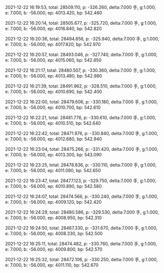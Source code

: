 2021-12-22 16:19:53, total: 28509.110, p: -326.260, delta:7.000 手, g:1.000, e: 7.000, b: -56.000, ep: 4013.420, bp: 542.460

2021-12-22 16:20:14, total: 28505.677, p: -325.720, delta:7.000 手, g:1.000, e: 7.000, b: -56.000, ep: 4016.840, bp: 542.820

2021-12-22 16:20:36, total: 28494.656, p: -325.940, delta:7.000 手, g:1.000, e: 7.000, b: -56.000, ep: 4017.820, bp: 542.970

2021-12-22 16:20:57, total: 28493.046, p: -327.740, delta:7.000 手, g:1.000, e: 7.000, b: -56.000, ep: 4015.060, bp: 542.850

2021-12-22 16:21:17, total: 28480.507, p: -330.360, delta:7.000 手, g:1.000, e: 7.000, b: -56.000, ep: 4013.480, bp: 542.980

2021-12-22 16:21:39, total: 28491.962, p: -328.510, delta:7.000 手, g:1.000, e: 7.000, b: -56.000, ep: 4010.690, bp: 542.400

2021-12-22 16:22:00, total: 28479.606, p: -330.180, delta:7.000 手, g:1.000, e: 7.000, b: -56.000, ep: 4010.700, bp: 542.610

2021-12-22 16:22:21, total: 28481.776, p: -330.610, delta:7.000 手, g:1.000, e: 7.000, b: -56.000, ep: 4010.510, bp: 542.640

2021-12-22 16:22:42, total: 28471.976, p: -330.840, delta:7.000 手, g:1.000, e: 7.000, b: -56.000, ep: 4012.680, bp: 542.940

2021-12-22 16:23:04, total: 28475.266, p: -331.420, delta:7.000 手, g:1.000, e: 7.000, b: -56.000, ep: 4013.300, bp: 543.090

2021-12-22 16:23:25, total: 28478.836, p: -330.110, delta:7.000 手, g:1.000, e: 7.000, b: -56.000, ep: 4011.090, bp: 542.650

2021-12-22 16:23:47, total: 28477.123, p: -329.750, delta:7.000 手, g:1.000, e: 7.000, b: -56.000, ep: 4010.890, bp: 542.580

2021-12-22 16:24:07, total: 28474.566, p: -330.240, delta:7.000 手, g:1.000, e: 7.000, b: -56.000, ep: 4009.120, bp: 542.420

2021-12-22 16:24:29, total: 28480.586, p: -329.530, delta:7.000 手, g:1.000, e: 7.000, b: -56.000, ep: 4008.950, bp: 542.310

2021-12-22 16:24:50, total: 28467.330, p: -331.670, delta:7.000 手, g:1.000, e: 7.000, b: -56.000, ep: 4008.330, bp: 542.500

2021-12-22 16:25:11, total: 28474.482, p: -330.760, delta:7.000 手, g:1.000, e: 7.000, b: -56.000, ep: 4009.800, bp: 542.570

2021-12-22 16:25:32, total: 28472.106, p: -330.250, delta:7.000 手, g:1.000, e: 7.000, b: -56.000, ep: 4011.110, bp: 542.670